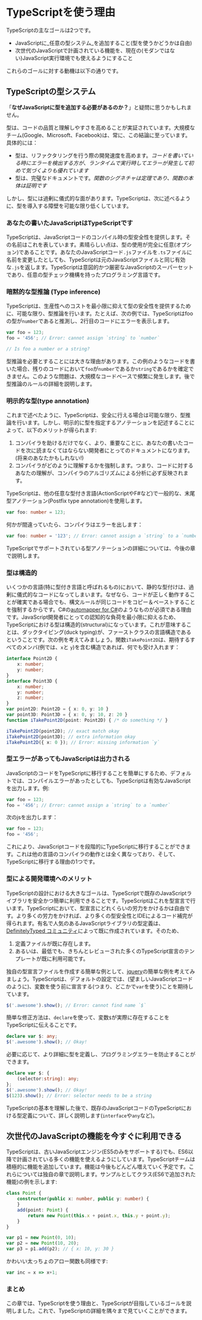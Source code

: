 # TypeScriptを使う理由

TypeScriptの主なゴールは2つです。

* JavaScriptに_任意の型システム_を追加すること\(型を使うかどうかは自由\)
* 次世代のJavaScriptで計画されている機能を、現在の\(モダンではない\)JavaScript実行環境でも使えるようにすること

これらのゴールに対する動機は以下の通りです。

## TypeScriptの型システム

「**なぜJavaScriptに型を追加する必要があるのか？**」と疑問に思うかもしれません。

型は、コードの品質と理解しやすさを高めることが実証されています。大規模なチーム\(Google、Microsoft、Facebook\)は、常に、この結論に至っています。具体的には：

* 型は、リファクタリングを行う際の開発速度を高めます。_コードを書いている時にエラーを検出する方が、ランタイムで実行時してエラーが発生して初めて気づくよりも優れています_
* 型は、完璧なドキュメントです。_関数のシグネチャは定理であり、関数の本体は証明です_

しかし、型には過剰に儀式的な面があります。TypeScriptは、次に述べるように、型を導入する障壁を可能な限り低くしています。

### あなたの書いたJavaScriptはTypeScriptです

TypeScriptは、JavaScriptコードのコンパイル時の型安全性を提供します。その名前はこれを表しています。素晴らしい点は、型の使用が完全に任意\(オプション\)であることです。あなたのJavaScriptコード`.js`ファイルを`.ts`ファイルに名前を変更したとしても、TypeScriptは元のJavaScriptファイルと同じ有効な`.js`を返します。TypeScriptは意図的かつ厳密なJavaScriptのスーパーセットであり、任意の型チェック機構を持ったプログラミング言語です。

### 暗黙的な型推論 \(Type inference\)

TypeScriptは、生産性へのコストを最小限に抑えて型の安全性を提供するために、可能な限り、型推論を行います。たとえば、次の例では、TypeScriptはfooの型が`number`であると推測し、2行目のコードにエラーを表示します。

```typescript
var foo = 123;
foo = '456'; // Error: cannot assign `string` to `number`

// Is foo a number or a string?
```

型推論を必要とすることには大きな理由があります。この例のようなコードを書いた場合、残りのコードにおいて`foo`が`number`であるか`string`であるかを確定できません。このような問題は、大規模なコードベースで頻繁に発生します。後で型推論のルールの詳細を説明します。

### 明示的な型\(type annotation\)

これまで述べたように、TypeScriptは、安全に行える場合は可能な限り、型推論を行います。しかし、明示的に型を指定するアノテーションを記述することによって、以下のメリットが得られます:

1. コンパイラを助けるだけでなく、より、重要なことに、あなたの書いたコードを次に読まなくてはならない開発者にとってのドキュメントになります。\(将来のあなたかもしれない!\)
2. コンパイラがどのように理解するかを強制します。つまり、コードに対するあなたの理解が、コンパイラのアルゴリズムによる分析に必ず反映されます。

TypeScriptは、他の任意な型付き言語\(ActionScriptやF\#など\)で一般的な、末尾型アノテーション\(Postfix type annotation\)を使用します。

```typescript
var foo: number = 123;
```

何かが間違っていたら、コンパイラはエラーを出します：

```typescript
var foo: number = '123'; // Error: cannot assign a `string` to a `number`
```

TypeScriptでサポートされている型アノテーションの詳細については、今後の章で説明します。

### 型は構造的

いくつかの言語\(特に型付き言語と呼ばれるもの\)において、静的な型付けは、過剰に儀式的なコードになってしまいます。なぜなら、コードが正しく動作することが確実である場合でも、構文ルールが同じコードをコピー＆ペーストすることを強制するからです。C\#の[automapper for C\#](http://automapper.org/)のようなものが必須である理由です。JavaScript開発者にとっての認知的な負荷を最小限に抑えるため、TypeScriptにおける型は構造的\(structural\)になっています。これが意味することは、ダックタイピング\(duck typing\)が、ファーストクラスの言語構造であるということです。次の例を考えてみましょう。関数`iTakePoint2D`は、期待するすべてのメンバ\(例では、`x`と `y`\)を含む構造であれば、何でも受け入れます：

```typescript
interface Point2D {
    x: number;
    y: number;
}
interface Point3D {
    x: number;
    y: number;
    z: number;
}
var point2D: Point2D = { x: 0, y: 10 }
var point3D: Point3D = { x: 0, y: 10, z: 20 }
function iTakePoint2D(point: Point2D) { /* do something */ }

iTakePoint2D(point2D); // exact match okay
iTakePoint2D(point3D); // extra information okay
iTakePoint2D({ x: 0 }); // Error: missing information `y`
```

### 型エラーがあってもJavaScriptは出力される

JavaScriptのコードをTypeScriptに移行することを簡単にするため、デフォルトでは、コンパイルエラーがあったとしても、TypeScriptは有効なJavaScriptを出力します。例:

```typescript
var foo = 123;
foo = '456'; // Error: cannot assign a `string` to a `number`
```

次のjsを出力します：

```typescript
var foo = 123;
foo = '456';
```

これにより、JavaScriptコードを段階的にTypeScriptに移行することができます。これは他の言語のコンパイラの動作とは全く異なっており、そして、TypeScriptに移行する理由の1つです。

### 型による開発環境へのメリット

TypeScriptの設計における大きなゴールは、TypeScriptで既存のJavaScriptライブラリを安全かつ簡単に利用できることです。TypeScriptはこれを型宣言で行います。TypeScriptにおいて、型宣言にどれくらいの労力をかけるかは自由です。より多くの労力をかければ、より多くの型安全性とIDEによるコード補完が得られます。有名で人気のあるJavaScriptライブラリの型定義は、[DefinitelyTyped コミュニティ](https://github.com/borisyankov/DefinitelyTyped)によって既に作成されています。そのため、

1. 定義ファイルが既に存在します。
2. あるいは、最低でも、きちんとレビューされた多くのTypeScript宣言のテンプレートが既に利用可能です。

独自の型宣言ファイルを作成する簡単な例として、[jquery](https://jquery.com/)の簡単な例を考えてみましょう。TypeScriptは、デフォルトの設定では、\(望ましいJavaScriptコードのように\)、変数を使う前に宣言する\(つまり、どこかで`var`を使う\)ことを期待しています。

```typescript
$('.awesome').show(); // Error: cannot find name `$`
```

簡単な修正方法は、`declare`を使って、変数`$`が実際に存在することをTypeScriptに伝えることです。

```typescript
declare var $: any;
$('.awesome').show(); // Okay!
```

必要に応じて、より詳細に型を定義し、プログラミングエラーを防止することができます。

```typescript
declare var $: {
    (selector:string): any;
};
$('.awesome').show(); // Okay!
$(123).show(); // Error: selector needs to be a string
```

TypeScriptの基本を理解した後で、既存のJavaScriptコードのTypeScriptにおける型定義について、詳しく説明します\(`interface`や`any`など\)。

## 次世代のJavaScriptの機能を今すぐに利用できる

TypeScriptは、古いJavaScriptエンジン\(ES5のみをサポートする\)でも、ES6以降で計画されている多くの機能を使えるようにしています。TypeScriptチームは積極的に機能を追加しています。機能は今後もどんどん増えていく予定です。これらについては独自の章で説明します。サンプルとしてクラス\(ES6で追加された機能\)の例を示します:

```typescript
class Point {
    constructor(public x: number, public y: number) {
    }
    add(point: Point) {
        return new Point(this.x + point.x, this.y + point.y);
    }
}

var p1 = new Point(0, 10);
var p2 = new Point(10, 20);
var p3 = p1.add(p2); // { x: 10, y: 30 }
```

かわいい太っちょのアロー関数も同様です:

```typescript
var inc = x => x+1;
```

### まとめ

この章では、TypeScriptを使う理由と、TypeScriptが目指しているゴールを説明しました。これで、TypeScriptの詳細を隅々まで見ていくことができます。


